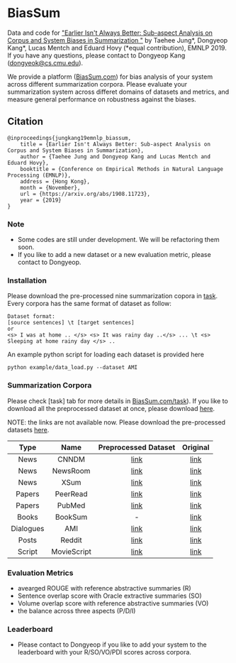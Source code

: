 # BiasSum
Data and code for ["Earlier Isn't Always Better: Sub-aspect Analysis on Corpus and System Biases in Summarization
"](https://arxiv.org/abs/1908.11723) by Taehee Jung*, Dongyeop Kang*, Lucas Mentch and Eduard Hovy (*equal contribution), EMNLP 2019. If you have any questions, please contact to Dongyeop Kang (dongyeok@cs.cmu.edu).

We provide a platform ([BiasSum.com](http://http://dongtae.lti.cs.cmu.edu:3232/)) for bias analysis of your system across different summarization corpora. Please evaluate your summarization system across differet domains of datasets and metrics, and measure general performance on robustness against the biases.  

## Citation

    @inproceedings{jungkang19emnlp_biassum,
        title = {Earlier Isn't Always Better: Sub-aspect Analysis on Corpus and System Biases in Summarization},
        author = {Taehee Jung and Dongyeop Kang and Lucas Mentch and Eduard Hovy},
        booktitle = {Conference on Empirical Methods in Natural Language Processing (EMNLP)},
        address = {Hong Kong},
        month = {November},
        url = {https://arxiv.org/abs/1908.11723},
        year = {2019}
    }




### Note
- Some codes are still under development. We will be refactoring them soon. 
- If you like to add a new dataset or a new evaluation metric, please contact to Dongyeop.


### Installation
Please download the pre-processed nine summarization copora in [task](http://dongtae.lti.cs.cmu.edu:3232//task). Every corpora has the same format of dataset as follow:
```
Dataset format: 
[source sentences] \t [target sentences]
or
<s> I was at home .. </s> <s> It was rainy day ..</s> ... \t <s> Sleeping at home rainy day </s> ..
```
An example python script for loading each dataset is provided here
```
python example/data_load.py --dataset AMI
```
### Summarization Corpora
Please check [task] tab for more details in [BiasSum.com/task](http://dongtae.lti.cs.cmu.edu:3232/task)). If you like to download all the preprocessed dataset at once, please download [here](http://dongtae.lti.cs.cmu.edu/data/biassum_v0.1/biassum_data_v0.1.zip).

NOTE: the links are not available now. Please download the pre-processed datasets [here](https://drive.google.com/drive/folders/16aZ1uME_cUdq0t2Wlq-ftbt_ep2RMsmD?usp=sharing).

| Type |  Name | Preprocessed Dataset | Original |
| :---: | :---: | :---: | :---: |
| News | CNNDM | [link](http://dongtae.lti.cs.cmu.edu/data/biassum_v0.1/cnndm.all.zip)  | [link](https://github.com/abisee/cnn-dailymail) |
| News | NewsRoom | [link](http://dongtae.lti.cs.cmu.edu/data/biassum_v0.1/newsroom.all.zip)  | [link](https://summari.es/) |
| News | XSum | [link](http://dongtae.lti.cs.cmu.edu/data/biassum_v0.1/xsum.all.zip)  | [link](https://github.com/EdinburghNLP/XSum) |
| Papers | PeerRead | [link](http://dongtae.lti.cs.cmu.edu/data/biassum_v0.1/peerread.all.zip)  | [link](https://github.com/allenai/PeerRead) |
| Papers | PubMed | [link](http://dongtae.lti.cs.cmu.edu/data/biassum_v0.1/pubmed.all.zip)  | [link](https://github.com/armancohan/long-summarization) |
| Books | BookSum | - | [link](https://www.aclweb.org/anthology/D07-1040.pdf) |
| Dialogues | AMI | [link](http://dongtae.lti.cs.cmu.edu/data/biassum_v0.1/ami.all.zip)  | [link](http://groups.inf.ed.ac.uk/ami/corpus/) |
| Posts | Reddit | [link](http://dongtae.lti.cs.cmu.edu/data/biassum_v0.1/reddit.all.zip)  | [link](http://www.cs.columbia.edu/~ouyangj/aligned-summarization-data/) |
| Script | MovieScript | [link](http://dongtae.lti.cs.cmu.edu/data/biassum_v0.1/moviescript.all.zip)  | [link](https://github.com/EdinburghNLP/scriptbase) |

 
### Evaluation Metrics
 - avearged ROUGE with reference abstractive summaries (R)
 - Sentence overlap score with Oracle extractive summaries (SO)
 - Volume overlap score with reference abstractive summaries (VO)
 - the balance across three aspects (P/D/I)

### Leaderboard
 - Please contact to Dongyeop if you like to add your system to the leaderboard with your R/SO/VO/PDI scores across corpora.
